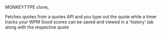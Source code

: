 MONKEYTYPE clone, 

Fetches quotes from a quotes API and you type out the quote while a timer tracks your WPM
Good scores can be saved and viewed in a 'history' tab along with the respective quote
